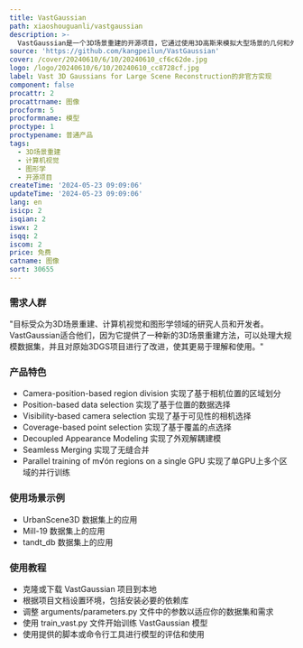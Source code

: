 ```yaml
---
title: VastGaussian
path: xiaoshouguanli/vastgaussian
description: >-
  VastGaussian是一个3D场景重建的开源项目，它通过使用3D高斯来模拟大型场景的几何和外观信息。这个项目是作者从零开始实现的，可能存在一些错误，但为3D场景重建领域提供了一种新的尝试。项目的主要优点包括对大型数据集的处理能力，以及对原始3DGS项目的改进，使其更易于理解和使用。
source: 'https://github.com/kangpeilun/VastGaussian'
cover: /cover/20240610/6/10/20240610_cf6c62de.jpg
logo: /logo/20240610/6/10/20240610_cc8728cf.jpg
label: Vast 3D Gaussians for Large Scene Reconstruction的非官方实现
component: false
procattr: 2
procattrname: 图像
procform: 5
procformname: 模型
proctype: 1
proctypename: 普通产品
tags:
  - 3D场景重建
  - 计算机视觉
  - 图形学
  - 开源项目
createTime: '2024-05-23 09:09:06'
updateTime: '2024-05-23 09:09:06'
lang: en
isicp: 2
isqian: 2
iswx: 2
isqq: 2
iscom: 2
price: 免费
catname: 图像
sort: 30655
---
```




### 需求人群
"目标受众为3D场景重建、计算机视觉和图形学领域的研究人员和开发者。VastGaussian适合他们，因为它提供了一种新的3D场景重建方法，可以处理大规模数据集，并且对原始3DGS项目进行了改进，使其更易于理解和使用。"

### 产品特色
* Camera-position-based region division 实现了基于相机位置的区域划分
* Position-based data selection 实现了基于位置的数据选择
* Visibility-based camera selection 实现了基于可见性的相机选择
* Coverage-based point selection 实现了基于覆盖的点选择
* Decoupled Appearance Modeling 实现了外观解耦建模
* Seamless Merging 实现了无缝合并
* Parallel training of m√ón regions on a single GPU 实现了单GPU上多个区域的并行训练

### 使用场景示例
* UrbanScene3D 数据集上的应用
* Mill-19 数据集上的应用
* tandt_db 数据集上的应用

### 使用教程
* 克隆或下载 VastGaussian 项目到本地
* 根据项目文档设置环境，包括安装必要的依赖库
* 调整 arguments/parameters.py 文件中的参数以适应你的数据集和需求
* 使用 train_vast.py 文件开始训练 VastGaussian 模型
* 使用提供的脚本或命令行工具进行模型的评估和使用

  
